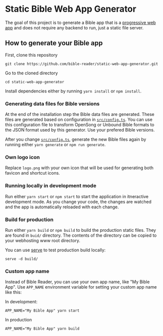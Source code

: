 # Static Bible Web App Generator

The goal of this project is to generate a Bible app that is a [progressive web app](https://en.wikipedia.org/wiki/Progressive_web_applications) and does not require any backend to run, just a static file server.

## How to generate your Bible app

First, clone this repository

```
git clone https://github.com/bible-reader/static-web-app-generator.git
```

Go to the cloned directory

```
cd static-web-app-generator
```

Install dependencies either by running `yarn install` or `npm install`.

### Generating data files for Bible versions

At the end of the installation step the Bible data files are generated. These files are generated based on configuration in [`src/config.ts`](https://github.com/bible-reader/static-web-app-generator/blob/master/src/config.ts). You can use this configuration file to transform OpenSong or Unbound Bible formats to the JSON format used by this generator. Use your prefered Bible versions.

After you change [`src/config.ts`](https://github.com/bible-reader/static-web-app-generator/blob/master/src/config.ts), generate the new Bible files again by running either `yarn generate` or `npm run generate`.

### Own logo icon

Replace `logo.png` with your own icon that will be used for generating both favicon and shortcut icons.

### Running locally in development mode

Run either `yarn start` or `npm start` to start the application in itneractive development mode. As you change your code, the changes are watched and the app is automatically reloaded with each change.

### Build for production

Run either `yarn build` or `npm build` to build the production static files. They are found in `buid/` directory. The contents of the directory can be copied to your webhosting www root directory.

You can use [serve](https://www.npmjs.com/package/serve) to test production build locally:

```
serve -d build/
```

### Custom app name

Instead of Bible Reader, you can use your own app name, like "My Bible App". Use `APP_NAME` environment variable for setting your custom app name like this:

In development:

```
APP_NAME="My Bible App" yarn start
```

In production

```
APP_NAME="My Bible App" yarn build
```
